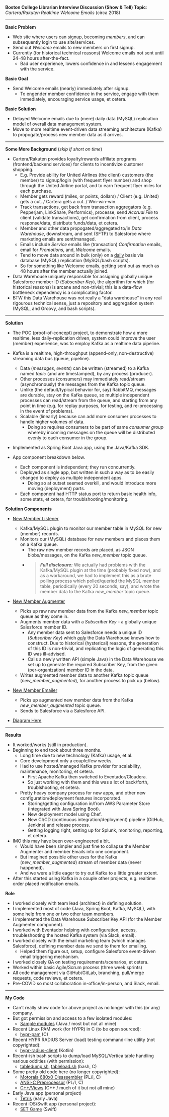 **Boston College Librarian Interview Discussion (Show & Tell) Topic**: <br />
_Cartera/Rakuten Realtime Welcome Emails_ (circa 2018)

---

**Basic Problem**
* Web site where users can signup, becoming _members_, and can subsequently login to use site/services.
* Send out _Welcome_ emails to new members on first signup.
* Currently (for historical technical reasons) Welcome emails not sent until 24-48 hours after-the-fact.
  - Bad user experience, lowers confidence in and lessens engagement with the service.

**Basic Goal**
* Send Welcome emails (nearly) immediately after signup.
  - To engender member confidence in the service, engage with them immediately, encouraging service usage, et cetera.  

**Basic Solution**

* Delayed Welcome emails due to (mere) daily data (MySQL) replication model of overall data management system.
* Move to more realtime event-driven data streaming architecture (Kafka) to propogate/process new member data as it arrives.

---

**Some More Background** (_skip if short on time_)

* Cartera/Rakuten provides loyalty/rewards affiliate programs (frontend/backend services) for clients to incentivize customer shopping.
  - E.g. Provide ability for United Airlines (the client) customers (the member) to signup/login (with frequent flyer number)
    and shop through the United Airline portal, and to earn frequent flyer miles for each purchase.
  - Member gets reward (miles, or points, dollars) / Client (e.g. United) gets a cut. / Cartera gets a cut. / Win-win-win.
  - Track transactions, get back from transaction aggregators (e.g. Pepperjam, LinkShare, Performics),
    processe, send _Accrual File_ to client (validate transactions), get confirmation from client, process response/data, distribute funds/data, et cetera.
  - Member and other data propogated/aggregated to/in _Data Warehouse_, downstream, and sent (SFTP) to Salesforce where marketing emails are sent/managed.
  - Emails include _Service_ emails like (transaction) _Confirmation_ emails, email for _Promotions_, and, _Welcome_ emails.
  - Tend to move data around in bulk (only) on a <ins>daily</ins> basis via database (MySQL) replication (MySQL/bash scripts).
  - So for something like Welcome emails, getting sent out as much as 48 hours after the member actually joined.
* Data Warehouse uniquely responsible for assigning globally unique Salesforce member ID (_Subscriber Key_),
  the algorithm for which (for historical reasons) is arcane and non-trivial; this is a data-flow bottleneck dependency is a complicating factor.
* BTW this Data Warehouse was not really a "data warehouse" in any real rigourous technical sense, just a repository and aggregation system (MySQL, and Groovy, and bash scripts).

---

**Solution**

- The POC (proof-of-concept) project, to demonstrate how a more realtime, less daily-replication driven,
  system could improve the user (member) experience, was to employ Kafka as a realtime data pipeline.

- Kafka is a realtime, high-throughput (append-only, non-destructive) streaming data bus (queue, pipeline).
  - Data (_messages_, _events_) can be written (streamed) to a Kafka named _topic_ (and are timestamped), by any process (producer).
  - Other processes (consumers) may immediately read/stream (asynchronously) the messages from the Kafka topic queue.
  - Unlike (the default/typical behavior for, say) RabbitMQ, messages are durable, stay on the Kafka queue,
    so multiple independent processes can read/stream from the queue, and starting from any point in time (e.g. for replay purposes,
    for testing, and re-processing in the event of problems).
  - Scalable (linearly) because can add more consumer processes to handle higher volumes of data.
    - Doing so requires consumers to be part of same _consumer group_ whereby incoming messages on the queue
      will be distributed evenly to each consumer in the group.

- Implemented as Spring Boot Java app, using the Java/Kafka SDK.

- App component breakdown below.
  - Each component is independent; they run concurrently.
  - Deployed as single app, but written in such a way as to be easily changed to deploy as multiple independent apps.
    - Doing so at outset seemed overkill, and would introduce more moving (deployment) parts.
  - Each component had HTTP status port to return basic health info, some stats, et cetera, for troublshooting/monitoring.

**Solution Components**

- <ins>New Member Listener</ins>
  - Kafka/MySQL plugin to monitor our member table in MySQL for new (member) records.
  - Monitors our (MySQL) database for new members and places them on a Kafka queue.
    - The raw new member records are placed, as JSON blobs/messages, on the Kafka _new_member_ topic queue.
    - > **_Full disclosure:_** We actually had problems with the Kafka/MySQL plugin at the time (probably fixed now),
      and as a workaround, we had to implement this as a brute polling process which polled/queried the MySQL member table,
      periodically (every 20 seconds, say), and wrote the member data to the Kafka _new_member_ topic queue.

- <ins>New Member Augmenter</ins>
  - Picks up raw new member data from the Kafka _new_member_ topic queue as they come in.
  - Augments member data with a _Subscriber Key_ - a globally unique Salesforce member ID.
    - Any member data sent to Salesforce needs a unique ID (_Subscriber Key_) which <ins>*only*</ins> the Data Warehouse
      knows how to construct. Due to historical (hysterical) reasons, the generation of this ID is non-trivial,
      and replicating the logic of generating this ID was ill-advised.
    - Calls a newly written API (simple Java) in the Data Warehouse we set up to generate the required Subscriber Key,
      from the given (per-organization) member ID in the data.
  - Writes augmented member data to another Kafka topic queue (_new_member_augmented_), for another process to pick up (below).

- <ins>New Member Emailer</ins>
  - Picks up augmented new member data from the Kafka _new_member_augmented_ topic queue.
  - Sends to Salesforce via a Salesforce API.

- <ins><a href="https://github.com/dmichaels/public/blob/master/work/summaries/dig_welcomes/dig_welcomes.png">Diagram Here</a></ins>

---

**Results**
- It worked/works (still in production).
- Beginning to end took about three months.
  - Long time due to new technology (Kafka) usage, et.al.
  - Core development only a couple/few weeks.
  - Had to use hosted/managed Kafka provider for scalability, maintenance, monitoring, et cetera.
    - First Apache Kafka then switched to Eventador/Cloudera.
    - So just working with them and this was a lot of back/forth, troublshooting, et cetera.
  - Pretty heavy company process for new apps, and other new configuration/deployment features incorporated.
    - Storing/getting configuration in/from AWS Parameter Store (integrated with Java Spring Boot).
    - New deployment model using Chef.
    - New CI/CD (continuous integration/deployment) pipeline (GitHub, Jenkins) and release process.
    - Getting logging right, setting up for Splunk, monitoring, reporting, et cetera.
- IMO this may have been over-engineered a bit.
  - Would have been simpler and just fine to collapse the Member Augmenter and member Emails into one component.
  - But imagined possible other uses for the Kafka (_new_member_augmented_) stream of member data (never happened).
  - And we were a little eager to try out Kafka to a little greater extent.
- After this started using Kafka in a couple other projects, e.g. realtime order placed notification emails.

**Role**
- I worked closely with team lead (architect) in defining solution.
- I implemented most of code (Java, Spring Boot, Kafka, MySQL), with some help from one or two other team members.
- I implemented the Data Warehouse Subscriber Key API (for the Member Augmenter component).
- I worked with Eventador helping with configuration, access, troubleshooting the hosted Kafka system (via Slack, email).
- I worked closely with the email marketing team (which manages Salesforce), defining member data we send to them for emailing. 
  - Helped them figure out, setup, configure Salesforce event-driven email triggering mechanism.
- I worked closely QA on testing requirements/scenarios, et cetera.
- Worked within basic Agile/Scrum process (three week sprints)
- All code management via GitHub/GitLab, branching, pull/merge requests, code reviews, et cetera.
- Pre-COVID so most collaboration in-office/in-person, and Slack, email.

---

**My Code**
- Can't really show code for above project as no longer with this (or any) company.
- But got permission and access to a few isolated modules:
  - <a href="https://github.com/dmichaels/public/tree/master/work/summaries/dig_welcomes/sample_code">Sample modules</a> (Java / most but not all mine)
- Recent Linux PAM work (for HYPR) in C (to be open sourced):
  - <a href="https://github.com/dmichaels/public/tree/master/work/dev/hypr/hypr-pam">hypr-pam</a> (C)
- Recent HYPR RADIUS Server (load) testing command-line utility (not copyrighted):
  - <a href="https://github.com/dmichaels/public/tree/master/work/dev/hypr/hypr-radius-client">hypr-radius-client</a> (Kotlin)
- Recent-ish bash scripts to dump/load MySQL/Vertica table handling various oddities (with permission):
  - <a href="https://github.com/dmichaels/public/blob/master/dev/bash/tabledump.sh">tabledump.sh</a>, <a href="https://github.com/dmichaels/public/blob/master/dev/bash/tableload.sh">tableload.sh</a> (bash, C)
- Some pretty old code here (no longer copyrighted):
  - <a href="https://github.com/dmichaels/public/tree/master/work/dev/liant/disassembler">Motorala 680x0 Disassembler</a> (PL/I, C)
  - <a href="https://github.com/dmichaels/public/tree/master/work/dev/liant/preprocessor">ANSI-C Preprocessor</a> (PL/I, C)
  - <a href="https://github.com/dmichaels/public/tree/master/work/dev/liant/views/src">C++/Views</a> (C++ / much of it but not all mine)
- Early Java app (personal project)
  - <a href="https://github.com/dmichaels/public/tree/master/work/dev/liant/views/apps/tetris">Tetris</a> (early Java)
- Recent iOS/Swift app (personal project):
  - <a href="https://github.com/dmichaels/public/tree/master/dev/xcode/SetGame">SET Game</a> (Swift)
